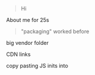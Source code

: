 > Hi

About me for 25s

> "packaging" worked before

big vendor folder

CDN links

copy pasting JS inits into <script> tags

> yeah... not ideal

> then came "components"

Components allowed you to bring in
-> layout / template
-> interactivity (JS)
-> styling

> This was amazing, and it's still one of the most enticing parts of "components" architectures 

> But, react components are limited to client side... or are they?

> let's take a look at how others do this?
-> rails engine
-> give example of a blog, models, controllers, views, helpers...

> Ok let's see how we'd do this in react land

> Let's pick remix
-> example of loader / action for comment / pass DBs / render in view

> Hmm this is really nice, but how to make this portable? you make a remix package with 3 exports?

> I mean this could in theory work... but not the most ergonomic thing

> So what's the problem
-> we have an abstraction for templating/styling/interacting
But how do we load server data?
How do we call server

> RSCs / React Server Actions (functions*)

Let's go back to our example

-> moves DB call to RSC

-> ok, ok, this is starting to look nice

-> what about commenting?

-> action 🔥

-> but how to pass our own db / migrations?
  => drizzle example with entites

> 👀 so this is possible?

> Yeah, this is importable from npm

-> notion-rsc

> Ok, but besides a dumb commenting example, what else could we build with this?
-> glad you asked

> Ever done file uploads?
-> there is a really good product used by the react community by the skater boi from california
-> but sometimes you need to use your own buckets / have other requirements

> So what do we need to build this

> I mean we can just make a react component that generates presigned key on the client and then po...
=> STOP

> yeah, ok, let's move that to the server
=> action -> client -> button

> What else?
How about a stripe handling UI?
-> pass user email and then render go to checkout / go to billing screen

> So where / why / how?
-> well sadly, only next right now
-> but remix and TS soon

> But why?
-> you could get a similar thing by mounting a few endpoints / doing manual prefetching?

-> well I started asking myself something similar after working on this talk
-> RSC is some great tech, streaming SSR, packaging server actions, less boilerplate, less data sent, faster hydration

but it has issues

=> Still locked into Next appDir
  -> despite the fact I've used this for years in prod, still don't think it's the correct solution for a lot of cases
=> Still no "server functions"
=> Still no "lazy load RSC on demand"
=> some problems if you wanna build a package
  => there is currently no "revalidate this RSC" / "redirect(/foo)" and similar generic helpers that would work everywhere

-> Right now packaged RSCs are just a more native way the [...api] packaging we've been doing
